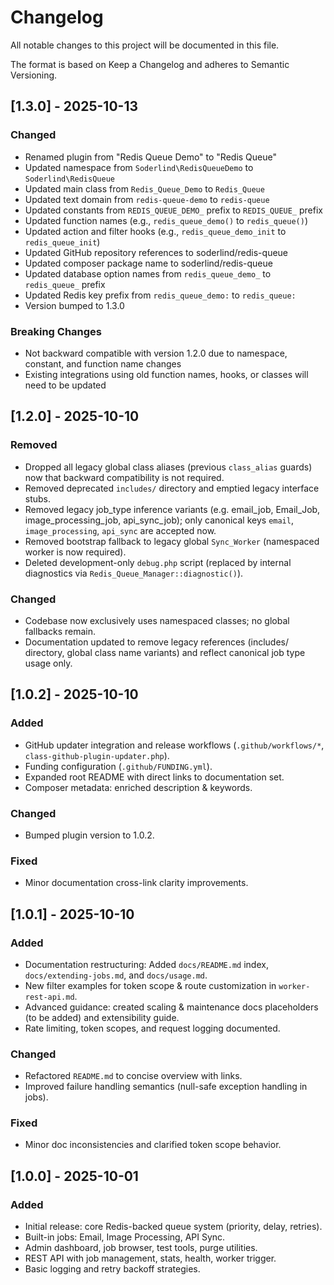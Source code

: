 # Changelog

All notable changes to this project will be documented in this file.

The format is based on Keep a Changelog and adheres to Semantic Versioning.


## [1.3.0] - 2025-10-13
### Changed
- Renamed plugin from "Redis Queue Demo" to "Redis Queue"
- Updated namespace from `Soderlind\RedisQueueDemo` to `Soderlind\RedisQueue`
- Updated main class from `Redis_Queue_Demo` to `Redis_Queue`
- Updated text domain from `redis-queue-demo` to `redis-queue`
- Updated constants from `REDIS_QUEUE_DEMO_` prefix to `REDIS_QUEUE_` prefix
- Updated function names (e.g., `redis_queue_demo()` to `redis_queue()`)
- Updated action and filter hooks (e.g., `redis_queue_demo_init` to `redis_queue_init`)
- Updated GitHub repository references to soderlind/redis-queue
- Updated composer package name to soderlind/redis-queue
- Updated database option names from `redis_queue_demo_` to `redis_queue_` prefix
- Updated Redis key prefix from `redis_queue_demo:` to `redis_queue:`
- Version bumped to 1.3.0

### Breaking Changes
- Not backward compatible with version 1.2.0 due to namespace, constant, and function name changes
- Existing integrations using old function names, hooks, or classes will need to be updated

## [1.2.0] - 2025-10-10
### Removed
- Dropped all legacy global class aliases (previous `class_alias` guards) now that backward compatibility is not required.
- Removed deprecated `includes/` directory and emptied legacy interface stubs.
- Removed legacy job_type inference variants (e.g. email_job, Email_Job, image_processing_job, api_sync_job); only canonical keys `email`, `image_processing`, `api_sync` are accepted now.
- Removed bootstrap fallback to legacy global `Sync_Worker` (namespaced worker is now required).
- Deleted development-only `debug.php` script (replaced by internal diagnostics via `Redis_Queue_Manager::diagnostic()`).
### Changed
- Codebase now exclusively uses namespaced classes; no global fallbacks remain.
- Documentation updated to remove legacy references (includes/ directory, global class name variants) and reflect canonical job type usage only.

## [1.0.2] - 2025-10-10
### Added
- GitHub updater integration and release workflows (`.github/workflows/*`, `class-github-plugin-updater.php`).
- Funding configuration (`.github/FUNDING.yml`).
- Expanded root README with direct links to documentation set.
- Composer metadata: enriched description & keywords.

### Changed
- Bumped plugin version to 1.0.2.

### Fixed
- Minor documentation cross-link clarity improvements.

## [1.0.1] - 2025-10-10
### Added
- Documentation restructuring: Added `docs/README.md` index, `docs/extending-jobs.md`, and `docs/usage.md`.
- New filter examples for token scope & route customization in `worker-rest-api.md`.
- Advanced guidance: created scaling & maintenance docs placeholders (to be added) and extensibility guide.
- Rate limiting, token scopes, and request logging documented.

### Changed
- Refactored `README.md` to concise overview with links.
- Improved failure handling semantics (null-safe exception handling in jobs).

### Fixed
- Minor doc inconsistencies and clarified token scope behavior.

## [1.0.0] - 2025-10-01
### Added
- Initial release: core Redis-backed queue system (priority, delay, retries).
- Built-in jobs: Email, Image Processing, API Sync.
- Admin dashboard, job browser, test tools, purge utilities.
- REST API with job management, stats, health, worker trigger.
- Basic logging and retry backoff strategies.
